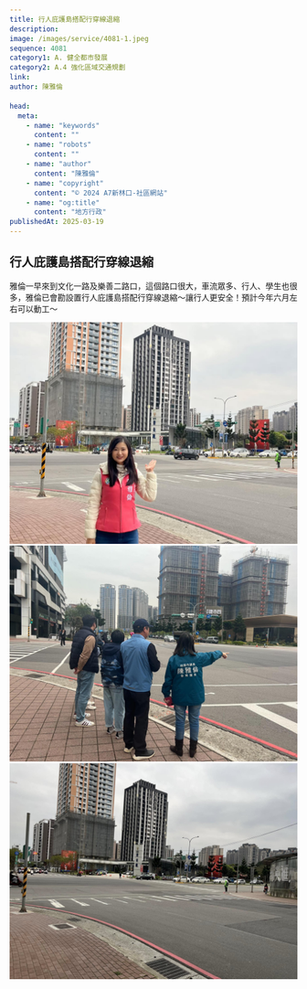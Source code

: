 ```yaml
---
title: 行人庇護島搭配行穿線退縮
description:
image: /images/service/4081-1.jpeg
sequence: 4081
category1: A. 健全都市發展
category2: A.4 強化區域交通規劃
link:
author: 陳雅倫

head:
  meta:
    - name: "keywords"
      content: ""
    - name: "robots"
      content: ""
    - name: "author"
      content: "陳雅倫"
    - name: "copyright"
      content: "© 2024 A7新林口-社區網站"
    - name: "og:title"
      content: "地方行政"
publishedAt: 2025-03-19
---
```


## 行人庇護島搭配行穿線退縮

雅倫一早來到文化一路及樂善二路口，這個路口很大，車流眾多、行人、學生也很多，雅倫已會勘設置行人庇護島搭配行穿線退縮～讓行人更安全！預計今年六月左右可以動工～

![s4081-1.jpeg](/images/service/s4081-1.jpeg)
![s4081-2.jpeg](/images/service/s4081-2.jpeg)
![s4081-3.jpeg](/images/service/s4081-3.jpeg)
